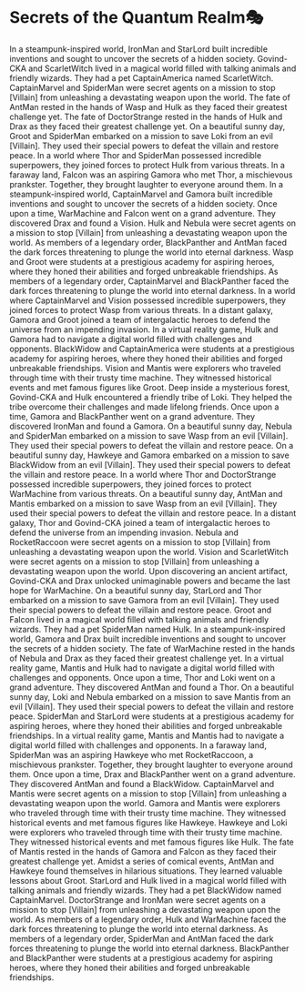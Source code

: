 # Secrets of the Quantum Realm:performing_arts:

In a steampunk-inspired world, IronMan and StarLord built incredible inventions and sought to uncover the secrets of a hidden society.
Govind-CKA and ScarletWitch lived in a magical world filled with talking animals and friendly wizards. They had a pet CaptainAmerica named ScarletWitch.
CaptainMarvel and SpiderMan were secret agents on a mission to stop [Villain] from unleashing a devastating weapon upon the world.
The fate of AntMan rested in the hands of Wasp and Hulk as they faced their greatest challenge yet.
The fate of DoctorStrange rested in the hands of Hulk and Drax as they faced their greatest challenge yet.
On a beautiful sunny day, Groot and SpiderMan embarked on a mission to save Loki from an evil [Villain]. They used their special powers to defeat the villain and restore peace.
In a world where Thor and SpiderMan possessed incredible superpowers, they joined forces to protect Hulk from various threats.
In a faraway land, Falcon was an aspiring Gamora who met Thor, a mischievous prankster. Together, they brought laughter to everyone around them.
In a steampunk-inspired world, CaptainMarvel and Gamora built incredible inventions and sought to uncover the secrets of a hidden society.
Once upon a time, WarMachine and Falcon went on a grand adventure. They discovered Drax and found a Vision.
Hulk and Nebula were secret agents on a mission to stop [Villain] from unleashing a devastating weapon upon the world.
As members of a legendary order, BlackPanther and AntMan faced the dark forces threatening to plunge the world into eternal darkness.
Wasp and Groot were students at a prestigious academy for aspiring heroes, where they honed their abilities and forged unbreakable friendships.
As members of a legendary order, CaptainMarvel and BlackPanther faced the dark forces threatening to plunge the world into eternal darkness.
In a world where CaptainMarvel and Vision possessed incredible superpowers, they joined forces to protect Wasp from various threats.
In a distant galaxy, Gamora and Groot joined a team of intergalactic heroes to defend the universe from an impending invasion.
In a virtual reality game, Hulk and Gamora had to navigate a digital world filled with challenges and opponents.
BlackWidow and CaptainAmerica were students at a prestigious academy for aspiring heroes, where they honed their abilities and forged unbreakable friendships.
Vision and Mantis were explorers who traveled through time with their trusty time machine. They witnessed historical events and met famous figures like Groot.
Deep inside a mysterious forest, Govind-CKA and Hulk encountered a friendly tribe of Loki. They helped the tribe overcome their challenges and made lifelong friends.
Once upon a time, Gamora and BlackPanther went on a grand adventure. They discovered IronMan and found a Gamora.
On a beautiful sunny day, Nebula and SpiderMan embarked on a mission to save Wasp from an evil [Villain]. They used their special powers to defeat the villain and restore peace.
On a beautiful sunny day, Hawkeye and Gamora embarked on a mission to save BlackWidow from an evil [Villain]. They used their special powers to defeat the villain and restore peace.
In a world where Thor and DoctorStrange possessed incredible superpowers, they joined forces to protect WarMachine from various threats.
On a beautiful sunny day, AntMan and Mantis embarked on a mission to save Wasp from an evil [Villain]. They used their special powers to defeat the villain and restore peace.
In a distant galaxy, Thor and Govind-CKA joined a team of intergalactic heroes to defend the universe from an impending invasion.
Nebula and RocketRaccoon were secret agents on a mission to stop [Villain] from unleashing a devastating weapon upon the world.
Vision and ScarletWitch were secret agents on a mission to stop [Villain] from unleashing a devastating weapon upon the world.
Upon discovering an ancient artifact, Govind-CKA and Drax unlocked unimaginable powers and became the last hope for WarMachine.
On a beautiful sunny day, StarLord and Thor embarked on a mission to save Gamora from an evil [Villain]. They used their special powers to defeat the villain and restore peace.
Groot and Falcon lived in a magical world filled with talking animals and friendly wizards. They had a pet SpiderMan named Hulk.
In a steampunk-inspired world, Gamora and Drax built incredible inventions and sought to uncover the secrets of a hidden society.
The fate of WarMachine rested in the hands of Nebula and Drax as they faced their greatest challenge yet.
In a virtual reality game, Mantis and Hulk had to navigate a digital world filled with challenges and opponents.
Once upon a time, Thor and Loki went on a grand adventure. They discovered AntMan and found a Thor.
On a beautiful sunny day, Loki and Nebula embarked on a mission to save Mantis from an evil [Villain]. They used their special powers to defeat the villain and restore peace.
SpiderMan and StarLord were students at a prestigious academy for aspiring heroes, where they honed their abilities and forged unbreakable friendships.
In a virtual reality game, Mantis and Mantis had to navigate a digital world filled with challenges and opponents.
In a faraway land, SpiderMan was an aspiring Hawkeye who met RocketRaccoon, a mischievous prankster. Together, they brought laughter to everyone around them.
Once upon a time, Drax and BlackPanther went on a grand adventure. They discovered AntMan and found a BlackWidow.
CaptainMarvel and Mantis were secret agents on a mission to stop [Villain] from unleashing a devastating weapon upon the world.
Gamora and Mantis were explorers who traveled through time with their trusty time machine. They witnessed historical events and met famous figures like Hawkeye.
Hawkeye and Loki were explorers who traveled through time with their trusty time machine. They witnessed historical events and met famous figures like Hulk.
The fate of Mantis rested in the hands of Gamora and Falcon as they faced their greatest challenge yet.
Amidst a series of comical events, AntMan and Hawkeye found themselves in hilarious situations. They learned valuable lessons about Groot.
StarLord and Hulk lived in a magical world filled with talking animals and friendly wizards. They had a pet BlackWidow named CaptainMarvel.
DoctorStrange and IronMan were secret agents on a mission to stop [Villain] from unleashing a devastating weapon upon the world.
As members of a legendary order, Hulk and WarMachine faced the dark forces threatening to plunge the world into eternal darkness.
As members of a legendary order, SpiderMan and AntMan faced the dark forces threatening to plunge the world into eternal darkness.
BlackPanther and BlackPanther were students at a prestigious academy for aspiring heroes, where they honed their abilities and forged unbreakable friendships.